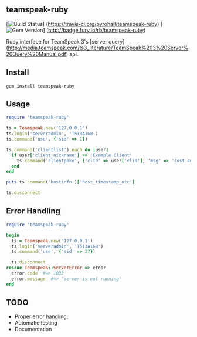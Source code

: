 teamspeak-ruby
----------
[![Build Status](https://travis-ci.org/pyrohail/teamspeak-ruby.png?branch=master)]
(https://travis-ci.org/pyrohail/teamspeak-ruby)
[![Gem Version](https://badge.fury.io/rb/teamspeak-ruby.png)]
(http://badge.fury.io/rb/teamspeak-ruby)

Ruby interface for TeamSpeak 3's [server query]
(http://media.teamspeak.com/ts3_literature/TeamSpeak%203%20Server%20Query%20Manual.pdf) api.

Install
----------
```shell
gem install teamspeak-ruby
```

Usage
----------
```ruby
require 'teamspeak-ruby'

ts = Teamspeak.new('127.0.0.1')
ts.login('serveradmin', 'T5I3A1G8')
ts.command('use', {'sid' => 1})

ts.command('clientlist').each do |user|
  if user['client_nickname'] == 'Example Client'
    ts.command('clientpoke', {'clid' => user['clid'], 'msg' => 'Just an example!'})
  end
end

puts ts.command('hostinfo')['host_timestamp_utc']

ts.disconnect
```

Error Handling
----------
```ruby
require 'teamspeak-ruby'

begin
  ts = Teamspeak.new('127.0.0.1')
  ts.login('serveradmin', 'T5I3A1G8')
  ts.command('use', {'sid' => 27})

  ts.disconnect
rescue Teamspeak::ServerError => error
  error.code  #=> 1033
  error.message  #=> 'server is not running'
end
```

TODO
----------
- Proper error handling.
- ~~Automatic testing~~
- Documentation
